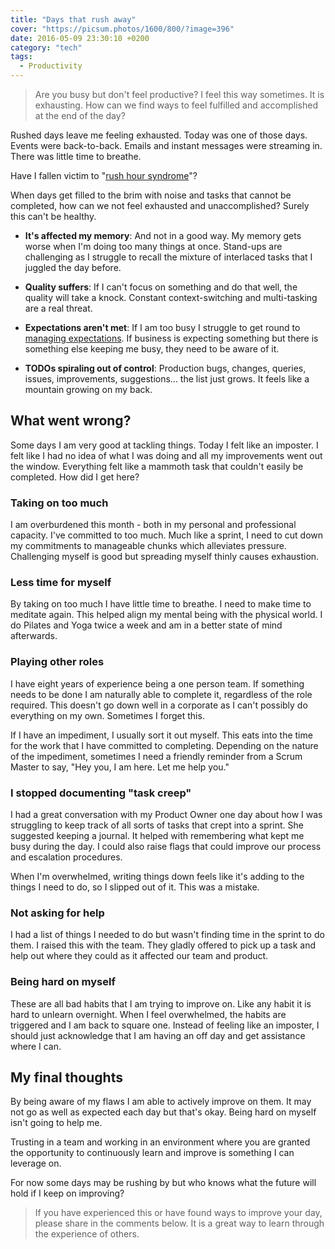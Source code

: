 ```yaml
---
title: "Days that rush away"
cover: "https://picsum.photos/1600/800/?image=396"
date: 2016-05-09 23:30:10 +0200
category: "tech"
tags:
  - Productivity
---
```


> Are you busy but don't feel productive? I feel this way sometimes. It is
> exhausting. How can we find ways to feel fulfilled and accomplished at the
> end of the day?

Rushed days leave me feeling exhausted. Today was one of those days. Events
were back-to-back. Emails and instant messages were streaming in. There was
little time to breathe.

Have I fallen victim to "[rush hour syndrome](http://smartblogs.com/leadership/2014/05/19/the-rush-syndrome-how-it-affects-your-health-and-your-job/)"?

When days get filled to the brim with noise and tasks that cannot be completed,
how can we not feel exhausted and unaccomplished? Surely this can't be healthy.

- **It's affected my memory**: And not in a good way. My memory gets worse
  when I'm doing too many things at once. Stand-ups are challenging as I struggle
  to recall the mixture of interlaced tasks that I juggled the day before.

- **Quality suffers**: If I can't focus on something and do that well, the
  quality will take a knock. Constant context-switching and multi-tasking
  are a real threat.

- **Expectations aren't met**: If I am too busy I struggle to get round to
  [managing expectations](/blog/manage-expectations). If business is expecting
  something but there is something else keeping me busy, they need to be aware of
  it.

- **TODOs spiraling out of control**: Production bugs, changes, queries, issues,
  improvements, suggestions... the list just grows. It feels like a mountain
  growing on my back.

## What went wrong?

Some days I am very good at tackling things. Today I felt like an imposter.
I felt like I had no idea of what I was doing and all my improvements went out
the window. Everything felt like a mammoth task that
couldn't easily be completed. How did I get here?

### Taking on too much

I am overburdened this month - both in my personal and professional
capacity. I've committed to too much. Much like a sprint, I need to cut down
my commitments to manageable chunks which alleviates pressure. Challenging
myself is good but spreading myself thinly causes exhaustion.

### Less time for myself

By taking on too much I have little time to breathe. I need to make time to
meditate again. This helped align my mental being with the physical world.
I do Pilates and Yoga twice a week and am in a better state of mind afterwards.

### Playing other roles

I have eight years of experience being a one person team. If something needs to
be done I am naturally able to complete it, regardless of the role required.
This doesn't go down well in a corporate as I can't possibly do everything
on my own. Sometimes I forget this.

If I have an impediment, I usually sort it out myself. This eats into the time
for the work that I have committed to completing. Depending on the nature of
the impediment, sometimes I need a friendly reminder from a Scrum Master to say,
"Hey you, I am here. Let me help you."

### I stopped documenting "task creep"

I had a great conversation with my Product Owner one day about how I was
struggling to keep track of all sorts of tasks that crept into a sprint. She
suggested keeping a journal. It helped with remembering what kept me busy
during the day. I could also raise flags that could improve our process and
escalation procedures.

When I'm overwhelmed, writing things down feels like it's adding to the things
I need to do, so I slipped out of it. This was a mistake.

### Not asking for help

I had a list of things I needed to do but wasn't finding time in the sprint to
do them. I raised this with the team. They gladly offered to pick up a task
and help out where they could as it affected our team and product.

### Being hard on myself

These are all bad habits that I am trying to improve on. Like any habit it is
hard to unlearn overnight. When I feel overwhelmed, the habits are triggered
and I am back to square one. Instead of feeling like an imposter, I should just
acknowledge that I am having an off day and get assistance where I can.

## My final thoughts

By being aware of my flaws I am able to actively improve on them. It may not go
as well as expected each day but that's okay. Being hard on myself isn't going
to help me.

Trusting in a team and working in an environment where you are granted the
opportunity to continuously learn and improve is something I can leverage on.

For now some days may be rushing by but who knows what the future will hold if I
keep on improving?

> If you have experienced this or have found ways to improve your day, please
> share in the comments below. It is a great way to learn through the experience
> of others.

